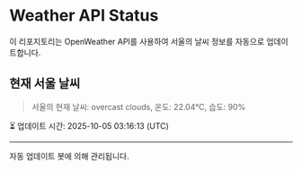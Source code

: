 
# Weather API Status

이 리포지토리는 OpenWeather API를 사용하여 서울의 날씨 정보를 자동으로 업데이트합니다.

## 현재 서울 날씨
> 서울의 현재 날씨: overcast clouds, 온도: 22.04°C, 습도: 90%

⏳ 업데이트 시간: 2025-10-05 03:16:13 (UTC)

---
자동 업데이트 봇에 의해 관리됩니다.
